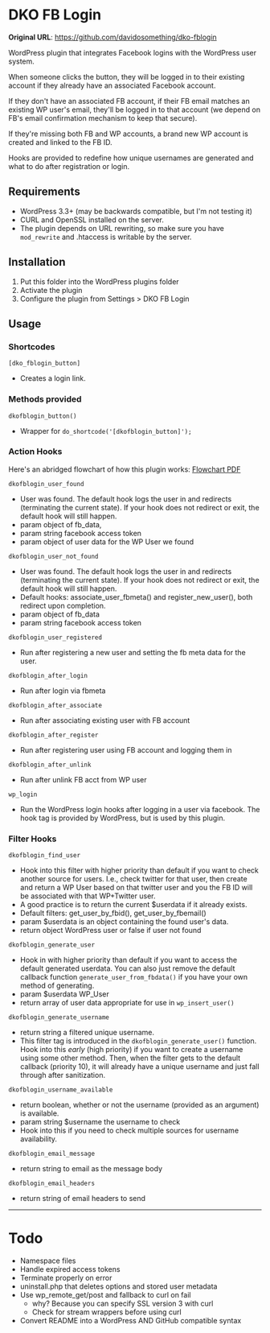 DKO FB Login
============

**Original URL**: https://github.com/davidosomething/dko-fblogin

WordPress plugin that integrates Facebook logins with the WordPress user system.

When someone clicks the button, they will be logged in to their existing account
if they already have an associated Facebook account.

If they don't have an associated FB account, if their FB email matches an
existing WP user's email, they'll be logged in to that account (we depend on
FB's email confirmation mechanism to keep that secure).

If they're missing both FB and WP accounts, a brand new WP account is created
and linked to the FB ID.

Hooks are provided to redefine how unique usernames are generated and what to
do after registration or login.

Requirements
------------

* WordPress 3.3+ (may be backwards compatible, but I'm not testing it)
* CURL and OpenSSL installed on the server.
* The plugin depends on URL rewriting, so make sure you have ```mod_rewrite```
and .htaccess is writable by the server.

Installation
------------

1. Put this folder into the WordPress plugins folder
2. Activate the plugin
3. Configure the plugin from Settings > DKO FB Login

Usage
-----

### Shortcodes

``` [dko_fblogin_button] ```

* Creates a login link.

### Methods provided

``` dkofblogin_button() ``` 

* Wrapper for ``` do_shortcode('[dkofblogin_button]'); ```

### Action Hooks

Here's an abridged flowchart of how this plugin works: [Flowchart PDF](http://dl.dropbox.com/u/3358149/dkofblogin.pdf)

``` dkofblogin_user_found ```

* User was found. The default hook logs the user in and redirects (terminating
  the current state). If your hook does not redirect or exit, the default hook
  will still happen.
* param object of fb_data,
* param string facebook access token
* param object of user data for the WP User we found

``` dkofblogin_user_not_found ```

* User was found. The default hook logs the user in and redirects (terminating
  the current state). If your hook does not redirect or exit, the default hook
  will still happen.
* Default hooks: associate_user_fbmeta() and register_new_user(), both redirect
  upon completion.
* param object of fb_data
* param string facebook access token

``` dkofblogin_user_registered ```

* Run after registering a new user and setting the fb meta data for the user.

``` dkofblogin_after_login ```

* Run after login via fbmeta

``` dkofblogin_after_associate ```

* Run after associating existing user with FB account

``` dkofblogin_after_register ```

* Run after registering user using FB account and logging them in

``` dkofblogin_after_unlink ```

* Run after unlink FB acct from WP user

``` wp_login ```

* Run the WordPress login hooks after logging in a user via facebook. The hook
  tag is provided by WordPress, but is used by this plugin.

### Filter Hooks

``` dkofblogin_find_user ```

* Hook into this filter with higher priority than default if you want to check
  another source for users. I.e., check twitter for that user, then create and
  return a WP User based on that twitter user and you the FB ID will be
  associated with that WP+Twitter user.
* A good practice is to return the current $userdata if it already exists.
* Default filters: get_user_by_fbid(), get_user_by_fbemail()
* param $userdata is an object containing the found user's data.
* return object WordPress user or false if user not found

``` dkofblogin_generate_user ```

* Hook in with higher priority than default if you want to access the default
  generated userdata. You can also just remove the default callback function
  ``` generate_user_from_fbdata() ``` if you have your own method of generating.
* param $userdata WP_User
* return array of user data appropriate for use in ``` wp_insert_user() ```

``` dkofblogin_generate_username ```

* return string a filtered unique username.
* This filter tag is introduced in the ``` dkofblogin_generate_user() ```
  function. Hook into this *early* (high priority) if you want to create a
  username using some other method. Then, when the filter gets to the default
  callback (priority 10), it will already have a unique username and just fall
  through after sanitization.


``` dkofblogin_username_available ```

* return boolean, whether or not the username (provided as an argument) is
available.
* param string $username the username to check
* Hook into this if you need to check multiple sources for username availability.

``` dkofblogin_email_message ```

* return string to email as the message body

``` dkofblogin_email_headers ``` 

* return string of email headers to send

----

Todo
====

* Namespace files
* Handle expired access tokens
* Terminate properly on error
* uninstall.php that deletes options and stored user metadata
* Use wp_remote_get/post and fallback to curl on fail
  * why? Because you can specify SSL version 3 with curl
  * Check for stream wrappers before using curl
* Convert README into a WordPress AND GitHub compatible syntax
